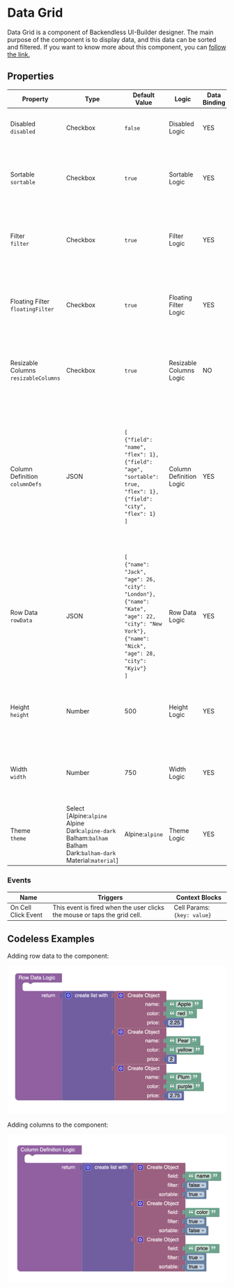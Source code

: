 # Data Grid

Data Grid is a component of Backendless UI-Builder designer. The main purpose of the component is to display data, and this data can be sorted and filtered.
If you want to know more about this component, you can [follow the link.](https://www.ag-grid.com/example/)

## Properties

| Property                                 | Type                                                                                                                             | Default Value                                                                                                                                                             | Logic                   | Data Binding | UI Setting | Description                                                                                                                                                                                   |
|------------------------------------------|----------------------------------------------------------------------------------------------------------------------------------|---------------------------------------------------------------------------------------------------------------------------------------------------------------------------|-------------------------|--------------|------------|-----------------------------------------------------------------------------------------------------------------------------------------------------------------------------------------------|
| Disabled<br/>`disabled`                  | Checkbox                                                                                                                         | `false`                                                                                                                                                                   | Disabled Logic          | YES          | YES        | This handler allows you to disable a component.                                                                                                                                               |
| Sortable<br/>`sortable`                  | Checkbox                                                                                                                         | `true`                                                                                                                                                                    | Sortable Logic          | YES          | YES        | This handler allows you to specify the sorting option for all grid columns.                                                                                                                   |
| Filter<br/>`filter`                      | Checkbox                                                                                                                         | `true`                                                                                                                                                                    | Filter Logic            | YES          | YES        | This handler allows you to add filtering capability to all grid columns.                                                                                                                      |
| Floating Filter<br/>`floatingFilter`     | Checkbox                                                                                                                         | `true`                                                                                                                                                                    | Floating Filter Logic   | YES          | YES        | This handler allows you to specify whether or not the floating filter is displayed.                                                                                                           |
| Resizable Columns<br/>`resizableColumns` | Checkbox                                                                                                                         | `true`                                                                                                                                                                    | Resizable Columns Logic | NO           | YES        | This handler allows you to add the ability to change column widths.                                                                                                                           |
| Column Definition<br/>`columnDefs`       | JSON                                                                                                                             | `[`<br/>`{"field": "name", "flex": 1},`<br/>`{"field": "age", "sortable": true, "flex": 1},`<br/>`{"field": "city", "flex": 1}`<br/>`]`                                   | Column Definition Logic | YES          | YES        | This handler allows you to define columns for the component. Watch [Codeless Examples](#examples). Signature of column: List of object `{field: String, sortable: Boolean, filter: Boolean}`. |
| Row Data<br/>`rowData`                   | JSON                                                                                                                             | `[`<br/>`{"name": "Jack", "age": 26, "city": "London"},`<br/>`{"name": "Kate", "age": 22, "city": "New York"},`<br/>`{"name": "Nick", "age": 28, "city": "Kyiv"}`<br/>`]` | Row Data Logic          | YES          | YES        | This handler allows you to set data to the component. Watch [Codeless Examples](#examples). Signature of data: List of object `{field: String \| Number}`.                                    |
| Height<br/>`height`                      | Number                                                                                                                           | 500                                                                                                                                                                       | Height Logic            | YES          | YES        | This handler allows you to specify the height of the component in pixels.                                                                                                                     |
| Width<br/>`width`                        | Number                                                                                                                           | 750                                                                                                                                                                       | Width Logic             | YES          | YES        | This handler allows you to specify the width of the component in pixels.                                                                                                                      |
| Theme<br/>`theme`                        | Select [Alpine:`alpine`<br/>Alpine Dark:`alpine-dark`<br/>Balham:`balham`<br/>Balham Dark:`balham-dark`<br/>Material:`material`] | Alpine:`alpine`                                                                                                                                                           | Theme Logic             | YES          | YES        | This handler allows you to specify the theme of the component.                                                                                                                                |

### Events

| Name                | Triggers                                                                  | Context Blocks              |
|---------------------|---------------------------------------------------------------------------|---------------------------- |
| On Cell Click Event | This event is fired when the user clicks the mouse or taps the grid cell. | Cell Params: `{key: value}` |

## <a id="examples"></a> Codeless Examples

Adding row data to the component:

![markers example](./example-images/adding-row-data.png)

Adding columns to the component:

![markers example](./example-images/adding-columns.png)
